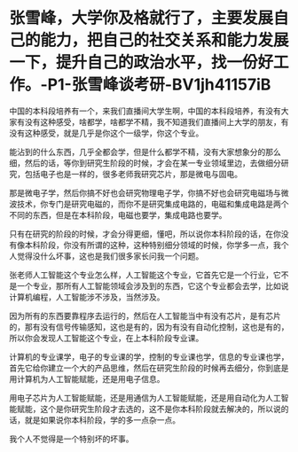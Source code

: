 # 张雪峰，大学你及格就行了，主要发展自己的能力，把自己的社交关系和能力发展一下，提升自己的政治水平，找一份好工作。-P1-张雪峰谈考研-BV1jh41157iB

中国的本科段培养有一个，来我们直播间大学生啊，中国的本科段培养，有没有大家有没有这种感受，啥都学，啥都学不精，我不知道我们直播间上大学的朋友，有没有这种感受，就是几乎是你这个一级学，你这个专业。

能沾到的什么东西，几乎全都会学，但是什么都学不精，没有大家想象分的那么细，然后的话，等你到研究生阶段的时候，才会在某一专业领域里边，去做细分研究，包括电子也是一样的，很多老师我研究芯片，那是微电与固电。

那是微电子学，然后你搞不好也会研究物理电子学，你搞不好也会研究电磁场与微波技术，你专门是研究电磁的，而你不是研究集成电路的，电磁和集成电路是两个不同的东西，但是在本科阶段，电磁也要学，集成电路也要学。

只有在研究的阶段的时候，才会分得更细，懂吧，所以说你本科阶段的话，在你没有像本科阶段，你没有所谓的这种，这种特别细分领域的时候，你学多一点，我个人觉得没什么坏事，这也是我们很多家长问我一个问题。

张老师人工智能这个专业怎么样，人工智能这个专业，它首先它是一个行业，它不是一个专业，那所有人工智能领域会涉及到的东西，它这个专业都会去学，比如说计算机编程，人工智能涉不涉及，当然涉及。

因为所有的东西要靠程序去运行的，然后在人工智能当中有没有芯片，是有芯片的，那有没有信号传输感知，这也是有的，因为有没有自动化控制，这也是有的，所以你会发现人工智能这个专业，在上本科阶段专业课。

计算机的专业课学，电子的专业课的学，控制的专业课也学，信息的专业课也学，首先它给你建立一个大的产品思维，然后在研究生阶段的时候再去细分，你到底是用计算机为人工智能赋能，还是用电子信息。

用电子芯片为人工智能赋能，还是用通信为人工智能赋能，还是用自动化为人工智能赋能，这个是你研究生阶段才去选的，这不是你本科阶段就去解决的，所以说的话，就是如果说你本科阶段，学的多一点杂一点。

我个人不觉得是一个特别坏的坏事。